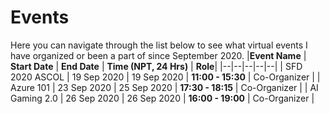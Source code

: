 # Events

Here you can navigate through the list below to see what virtual events I have organized or been a part of since September 2020.
|**Event Name**  | **Start Date** | **End Date** | **Time (NPT, 24 Hrs)** | **Role**|
|--|--|--|--|--|
| SFD 2020 ASCOL | 19 Sep 2020 | 19 Sep 2020 | **11:00 - 15:30** | Co-Organizer |
| Azure 101 | 23 Sep 2020 | 25 Sep 2020 | **17:30 - 18:15** | Co-Organizer |
| AI Gaming 2.0 | 26 Sep 2020 | 26 Sep 2020 | **16:00 - 19:00** | Co-Organizer |
